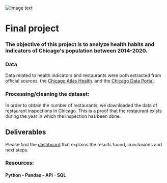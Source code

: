 ![Image text](https://img.myloview.es/posters/waterfront-chicago-drawn-sketch-chicago-skyline-isolated-400-172580044.jpg)

# Final project

### The objective of this project is to analyze health habits and indicators of Chicago's population between 2014-2020.

### Data
Data related to health indicators and restaurants were both extracted from official sources, the [Chicago Atlas Health](https://chicagohealthatlas.org/).
and the [Chicago Data Portal](https://data.cityofchicago.org/).

### Processing/cleaning the dataset:
In order to obtain the number of restaurants, we downloaded the data of restaurant inspections in Chicago. This is a proof that the restaurant exists during the year in which the inspection has been done.

## Deliverables
Please find the [dashboard](https://public.tableau.com/app/profile/lucas.german.migliano/viz/fastfoodproject/Dashboard5) that explains the results found, conclusions and next steps.

### Resources:
#### Python - Pandas - API - SQL

